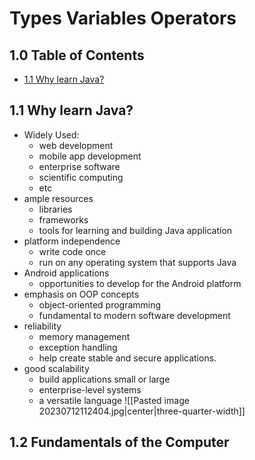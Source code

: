 # Types Variables Operators
## 1.0 Table of Contents
- [1.1 Why learn Java?](#11-why-learn-java)

## 1.1 Why learn Java?
- Widely Used:
	- web development
	- mobile app development
	- enterprise software
	- scientific computing
	- etc
- ample resources
	- libraries
	- frameworks
	- tools for learning and building Java application
- platform independence
	- write code once
	- run on any operating system that supports Java
- Android applications
	- opportunities to develop for the Android platform
- emphasis on  OOP concepts
	- object-oriented programming
	- fundamental to modern software development
- reliability
	- memory management 
	- exception handling
	- help create stable and secure applications.
- good scalability
	- build applications small or large
	- enterprise-level systems
	- a versatile language
![[Pasted image 20230712112404.jpg|center|three-quarter-width]]
## 1.2 Fundamentals of the Computer